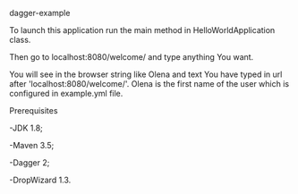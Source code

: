 dagger-example

To launch this application run the main method in HelloWorldApplication class.

Then go to localhost:8080/welcome/ and type anything You want. 

You will see in the browser string like Olena and text You have typed in url after 'localhost:8080/welcome/'. Olena is the first name of the user which is configured in example.yml file.


Prerequisites

-JDK 1.8;

-Maven 3.5;

-Dagger 2;

-DropWizard 1.3.